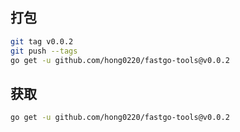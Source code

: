 ## 打包
```bash
git tag v0.0.2
git push --tags
go get -u github.com/hong0220/fastgo-tools@v0.0.2
```

## 获取
```bash
go get -u github.com/hong0220/fastgo-tools@v0.0.2
```